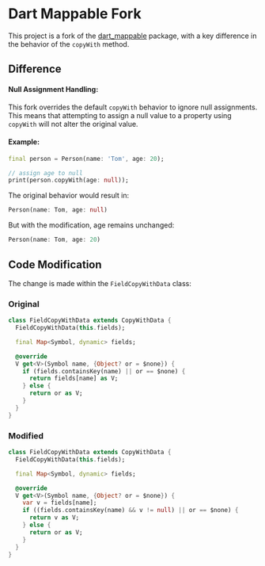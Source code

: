 # Dart Mappable Fork
This project is a fork of the [dart_mappable](https://pub.dev/packages/dart_mappable) package, with a key difference in the behavior of the `copyWith` method.

## Difference

#### Null Assignment Handling:
This fork overrides the default `copyWith` behavior to ignore null assignments. This means that attempting to assign a null value to a property using `copyWith` will not alter the original value.

#### Example:
```dart
final person = Person(name: 'Tom', age: 20);

// assign age to null
print(person.copyWith(age: null));
```

The original behavior would result in:
```dart
Person(name: Tom, age: null)
```

But with the modification, age remains unchanged:
```dart
Person(name: Tom, age: 20)
```

## Code Modification
The change is made within the `FieldCopyWithData` class:

### Original

```dart
class FieldCopyWithData extends CopyWithData {
  FieldCopyWithData(this.fields);

  final Map<Symbol, dynamic> fields;

  @override
  V get<V>(Symbol name, {Object? or = $none}) {
    if (fields.containsKey(name) || or == $none) {
      return fields[name] as V;
    } else {
      return or as V;
    }
  }
}
```

### Modified

```dart
class FieldCopyWithData extends CopyWithData {
  FieldCopyWithData(this.fields);

  final Map<Symbol, dynamic> fields;

  @override
  V get<V>(Symbol name, {Object? or = $none}) {
    var v = fields[name];
    if ((fields.containsKey(name) && v != null) || or == $none) {
      return v as V;
    } else {
      return or as V;
    }
  }
}
```
